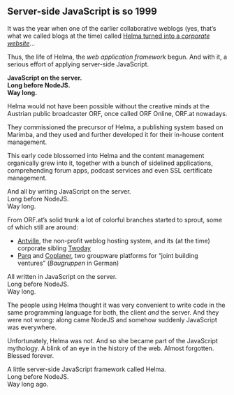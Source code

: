## Server-side JavaScript is so 1999

It was the year when one of the earlier collaborative weblogs (yes, that’s what we called blogs at the time) called [Helma turned into a _corporate website_](http://web.archive.org/web/20010502043303/http://classic.helma.at/comment.asp?helmatic=hannes&item=7696)…

Thus, the life of Helma, the _web application framework_ begun. And with it, a serious effort of applying server-side JavaScript.

**JavaScript on the server.  
Long before NodeJS.  
Way long.**

Helma would not have been possible without the creative minds at the Austrian public broadcaster ORF, once called ORF Online, ORF.at nowadays.

They commissioned the precursor of Helma, a publishing system based on Marimba, and they used and further developed it for their in-house content management.

This early code blossomed into Helma and the content management organically grew into it, together with a bunch of sidelined applications, comprehending forum apps, podcast services and even SSL certificate management.

And all by writing JavaScript on the server.  
Long before NodeJS.  
Way long.

From ORF.at’s solid trunk a lot of colorful branches started to sprout, some of which still are around:

* [Antville](https://antville.org), the non-profit weblog hosting system, and its (at the time) corporate sibling [Twoday](https://twoday.net)
* [Parq](http://www.parq.at) and [Coplaner](http://coplaner.net), two groupware platforms for “joint building ventures” (_Baugruppen_ in German)

All written in JavaScript on the server.  
Long before NodeJS.  
Way long.

The people using Helma thought it was very convenient to write code in the same programming language for both, the client _and_ the server. And they were not wrong: along came NodeJS and somehow suddenly JavaScript was everywhere.

Unfortunately, Helma was not. And so she became part of the JavaScript mythology. A blink of an eye in the history of the web. Almost forgotten. Blessed forever.

A little server-side JavaScript framework called Helma.  
Long before NodeJS.  
Way long ago.

